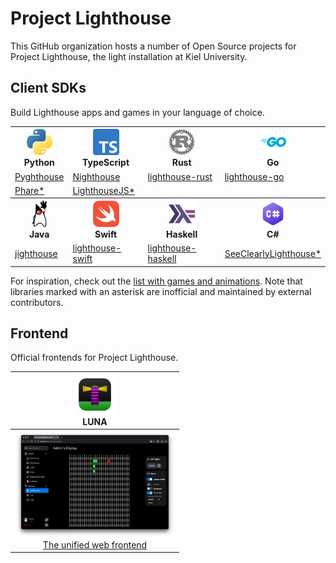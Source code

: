# Project Lighthouse

This GitHub organization hosts a number of Open Source projects for Project Lighthouse, the light installation at Kiel University.

## Client SDKs

Build Lighthouse apps and games in your language of choice.

<div align="center">
  <table>
    <tbody>
      <tr>
        <th>
          <div align="center">
            <img src="images/python.png" height="42"><br>
            Python
          </div>
        </th>
        <th>
          <div align="center">
            <img src="images/typescript.png" height="42"><br>
            TypeScript
          </div>
        </th>
        <th>
          <div align="center">
            <img src="images/rust.png" height="42"><br>
            Rust
          </div>
        </th>
        <th>
          <div align="center">
            <img src="images/go.png" height="42"><br>
            Go
          </div>
        </th>
      </tr>
      <tr>
        <td>
          <a href="https://github.com/ProjectLighthouseCAU/pyghthouse">Pyghthouse</a>
        </td>
        <td>
          <a href="https://github.com/ProjectLighthouseCAU/nighthouse">Nighthouse</a>
        </td>
        <td>
          <a href="https://github.com/ProjectLighthouseCAU/lighthouse-rust">lighthouse-rust</a>
        </td>
        <td>
          <a href="https://github.com/ProjectLighthouseCAU/lighthouse-go">lighthouse-go</a>
        </td>
      </tr>
      <tr>
        <td>
          <a href="https://github.com/fwcd/phare">Phare*</a>
        </td>
        <td>
          <a href="https://github.com/H1ghbre4k3r/lighthouse.js">LighthouseJS*</a>
        </td>
        <td></td>
        <td></td>
      </tr>
    </tbody>
    <tbody>
      <tr>
        <th>
          <div align="center">
            <img src="images/duke.png" height="42"><br>
            Java
          </div>
        </th>
        <th>
          <div align="center">
            <img src="images/swift.png" height="42"><br>
            Swift
          </div>
        </th>
        <th>
          <div align="center">
            <img src="images/haskell.png" height="42"><br>
            Haskell
          </div>
        </th>
        <th>
          <div align="center">
            <img src="images/c-sharp.png" height="42"><br>
            C#
          </div>
        </th>
      </tr>
      <tr>
        <td>
          <a href="https://github.com/ProjectLighthouseCAU/jighthouse">jighthouse</a>
        </td>
        <td>
          <a href="https://github.com/ProjectLighthouseCAU/lighthouse-swift">lighthouse-swift</a>
        </td>
        <td>
          <a href="https://github.com/ProjectLighthouseCAU/lighthouse-haskell">lighthouse-haskell</a>
        </td>
        <td>
          <a href="https://github.com/jnccd/see-clearly-lighthouse">SeeClearlyLighthouse*</a>
        </td>
      </tr>
    </tbody>
  </table>
</div>

For inspiration, check out the [list with games and animations](https://github.com/ProjectLighthouseCAU/games-and-animations). Note that libraries marked with an asterisk are inofficial and maintained by external contributors.

## Frontend

Official frontends for Project Lighthouse.

<div align="center">
  <table>
    <thead>
      <tr>
        <th>
          <div align="center">
            <img src="images/luna.svg" height="64"><br>
            LUNA
          </div>
        </th>
      </tr>
    </thead>
    <tbody>
      <tr>
        <td>
          <div align="center">
            <a href="https://github.com/ProjectLighthouseCAU/luna"><img src="images/luna-screenshot.png" width="256" alt="LUNA Screenshot"><br>The unified web frontend</a>
          </div>
        </td>
      </tr>
    </tbody>
  </table>
</div>
